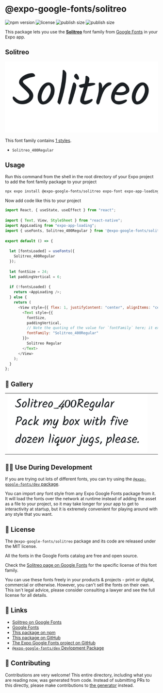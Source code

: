 # @expo-google-fonts/solitreo

![npm version](https://flat.badgen.net/npm/v/@expo-google-fonts/solitreo)
![license](https://flat.badgen.net/github/license/expo/google-fonts)
![publish size](https://flat.badgen.net/packagephobia/install/@expo-google-fonts/solitreo)
![publish size](https://flat.badgen.net/packagephobia/publish/@expo-google-fonts/solitreo)

This package lets you use the [**Solitreo**](https://fonts.google.com/specimen/Solitreo) font family from [Google Fonts](https://fonts.google.com/) in your Expo app.

## Solitreo

![Solitreo](./font-family.png)

This font family contains [1 styles](#-gallery).

- `Solitreo_400Regular`

## Usage

Run this command from the shell in the root directory of your Expo project to add the font family package to your project

```sh
npx expo install @expo-google-fonts/solitreo expo-font expo-app-loading
```

Now add code like this to your project

```js
import React, { useState, useEffect } from "react";

import { Text, View, StyleSheet } from "react-native";
import AppLoading from "expo-app-loading";
import { useFonts, Solitreo_400Regular } from '@expo-google-fonts/solitreo';

export default () => {

  let [fontsLoaded] = useFonts({
    Solitreo_400Regular
  });

  let fontSize = 24;
  let paddingVertical = 6;

  if (!fontsLoaded) {
    return <AppLoading />;
  } else {
    return (
      <View style={{ flex: 1, justifyContent: "center", alignItems: "center" }}>
        <Text style={{
          fontSize,
          paddingVertical,
          // Note the quoting of the value for `fontFamily` here; it expects a string!
          fontFamily: "Solitreo_400Regular"
        }}>
          Solitreo Regular
        </Text>
      </View>
    );
  }
};
```

## 🔡 Gallery


||||
|-|-|-|
|![Solitreo_400Regular](./Solitreo_400Regular.ttf.png)||||


## 👩‍💻 Use During Development

If you are trying out lots of different fonts, you can try using the [`@expo-google-fonts/dev` package](https://github.com/expo/google-fonts/tree/master/font-packages/dev#readme).

You can import _any_ font style from any Expo Google Fonts package from it. It will load the fonts over the network at runtime instead of adding the asset as a file to your project, so it may take longer for your app to get to interactivity at startup, but it is extremely convenient for playing around with any style that you want.


## 📖 License

The `@expo-google-fonts/solitreo` package and its code are released under the MIT license.

All the fonts in the Google Fonts catalog are free and open source.

Check the [Solitreo page on Google Fonts](https://fonts.google.com/specimen/Solitreo) for the specific license of this font family.

You can use these fonts freely in your products & projects - print or digital, commercial or otherwise. However, you can't sell the fonts on their own. This isn't legal advice, please consider consulting a lawyer and see the full license for all details.

## 🔗 Links

- [Solitreo on Google Fonts](https://fonts.google.com/specimen/Solitreo)
- [Google Fonts](https://fonts.google.com/)
- [This package on npm](https://www.npmjs.com/package/@expo-google-fonts/solitreo)
- [This package on GitHub](https://github.com/expo/google-fonts/tree/master/font-packages/solitreo)
- [The Expo Google Fonts project on GitHub](https://github.com/expo/google-fonts)
- [`@expo-google-fonts/dev` Devlopment Package](https://github.com/expo/google-fonts/tree/master/font-packages/dev)

## 🤝 Contributing

Contributions are very welcome! This entire directory, including what you are reading now, was generated from code. Instead of submitting PRs to this directly, please make contributions to [the generator](https://github.com/expo/google-fonts/tree/master/packages/generator) instead.
